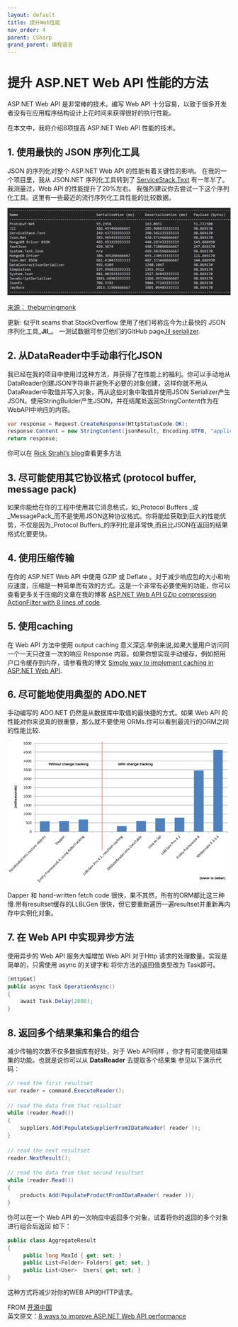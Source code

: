 ```yaml
---
layout: default
title: 提升Web性能
nav_order: 4
parent: CSharp
grand_parent: 编程语言
---
```


# 提升 ASP.NET Web API 性能的方法

ASP.NET Web API 是非常棒的技术。编写 Web API 十分容易，以致于很多开发者没有在应用程序结构设计上花时间来获得很好的执行性能。

在本文中，我将介绍8项提高 ASP.NET Web API 性能的技术。

## 1. 使用最快的 JSON 序列化工具

JSON 的序列化对整个 ASP.NET Web API 的性能有着关键性的影响。 在我的一个项目里，我从 JSON.NET 序列化工具转到了 [ServiceStack.Text](https://servicestack.net/text) 有一年半了。我测量过，Web API 的性能提升了20%左右。 我强烈建议你去尝试一下这个序列化工具。这里有一些最近的流行序列化工具性能的比较数据。

![/assets/404.png](/assets/1008239.png)

[来源： theburningmonk](http://theburningmonk.com/2014/06/json-and-binary-serializers-benchmarks-updated/)

更新: 似乎It seams that StackOverflow 使用了他们号称迄今为止最快的 JSON 序列化工具_**Jil**_。 一测试数据可参见他们的GitHub page[Jil serializer](https://github.com/kevin-montrose/Jil).

## 2. 从DataReader中手动串行化JSON

我已经在我的项目中使用过这种方法，并获得了在性能上的福利。你可以手动地从DataReader创建JSON字符串并避免不必要的对象创建，这样你就不用从DataReader中取值并写入对象，再从这些对象中取值并使用JSON Serializer产生JSON。使用StringBuilder产生JSON，并在结尾处返回StringContent作为在WebAPI中响应的内容。

``` c#
var response = Request.CreateResponse(HttpStatusCode.OK);
response.Content = new StringContent(jsonResult, Encoding.UTF8, "application/json");
return response;
```

你可以在 [Rick Strahl’s blog](http://weblog.west-wind.com/posts/2009/Apr/24/JSON-Serialization-of-a-DataReader)查看更多方法

## 3. 尽可能使用其它协议格式 (protocol buffer, message pack)

如果你能给在你的工程中使用其它消息格式，如_Protocol Buffers _或_MessagePack_而不是使用JSON这种协议格式。你将能给获取到巨大的性能优势，不仅是因为_Protocol Buffers_的序列化是非常快,而且比JSON在返回的结果格式化要更快。

## 4. 使用压缩传输

在你的 ASP.NET Web API 中使用 GZIP 或 Deflate 。对于减少响应包的大小和响应速度，压缩是一种简单而有效的方式。这是一个非常有必要使用的功能，你可以查看更多关于压缩的文章在我的博客 [ASP.NET Web API GZip compression ActionFilter with 8 lines of code](http://blog.developers.ba/asp-net-web-api-gzip-compression-actionfilter/).

## 5. 使用caching

在 Web API 方法中使用 output caching 意义深远.举例来说,如果大量用户访问同一个一天只改变一次的响应 Response 内容。如果你想实现手动缓存，例如把用户口令缓存到内存，请参看我的博文 [Simple way to implement caching in ASP.NET Web API](http://blog.developers.ba/simple-way-implement-caching-asp-net-web-api/).

## 6. 尽可能地使用典型的 ADO.NET

手动编写的 ADO.NET 仍然是从数据库中取值的最快捷的方式。如果 Web API 的性能对你来说真的很重要，那么就不要使用 ORMs.你可以看到最流行的ORM之间的性能比较.

![/assets/404.png](/assets/1008237.png)

Dapper 和 hand-written fetch code 很快，果不其然，所有的ORM都比这三种慢.带有resultset缓存的LLBLGen 很快，但它要重新遍历一遍resultset并重新再内存中实例化对象。

## 7. 在 Web API 中实现异步方法

使用异步的 Web API 服务大幅增加 Web API 对于Http 请求的处理数量。实现是简单的，只需使用 async 的关键字和 将你方法的返回值类型改为 Task即可。

``` c#
[HttpGet]  
public async Task OperationAsync()  
{
    await Task.Delay(2000);  
}
```

## 8. 返回多个结果集和集合的组合

减少传输的次数不仅多数据库有好处，对于 Web API同样 ，你才有可能使用结果集的功能。也就是说你可以从 **DataReader** 去提取多个结果集 参见以下演示代码：

``` c#
// read the first resultset
var reader = command.ExecuteReader();

// read the data from that resultset
while (reader.Read())
{
    suppliers.Add(PopulateSupplierFromIDataReader( reader ));
}

// read the next resultset
reader.NextResult();

// read the data from that second resultset
while (reader.Read())
{
    products.Add(PopulateProductFromIDataReader( reader ));
}
```

你可以在一个 Web API 的一次响应中返回多个对象，试着将你的返回的多个对象进行组合后返回 如下：

``` c#
public class AggregateResult
{
     public long MaxId { get; set; }
     public List<Folder> Folders{ get; set; }
     public List<User>  Users{ get; set; }
}
```

这种方式将减少对你的WEB API的HTTP请求。

FROM [开源中国](https://www.oschina.net/translate/8-ways-improve-asp-net-web-api-performance)  
英文原文：[8 ways to improve ASP.NET Web API performance](http://blog.developers.ba/8-ways-improve-asp-net-web-api-performance/)